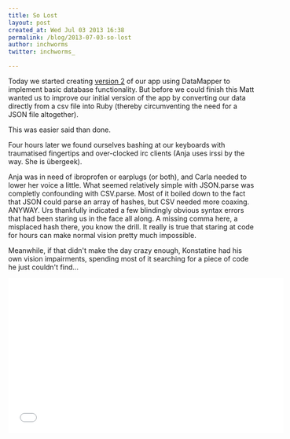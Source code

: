 ```yaml
---
title: So Lost
layout: post
created_at: Wed Jul 03 2013 16:38
permalink: /blog/2013-07-03-so-lost
author: inchworms
twitter: inchworms_

---
```


Today we started creating [version 2](https://github.com/inchworms/songs_by_nancy_v2) of our app using DataMapper to implement basic database functionality. But before we could finish this Matt wanted us to improve our initial version of the app by converting our data directly from a csv file into Ruby (thereby circumventing the need for a JSON file altogether).

This was easier said than done.

Four hours later we found ourselves bashing at our keyboards with traumatised fingertips and over-clocked irc clients (Anja uses irssi by the way. She is übergeek).

Anja was in need of ibroprofen or earplugs (or both), and Carla needed to lower her voice a little. What seemed relatively simple with JSON.parse was completly confounding with CSV.parse. Most of it boiled down to the fact that JSON could parse an array of hashes, but CSV needed more coaxing. ANYWAY. Urs thankfully indicated a few blindingly obvious syntax errors that had been staring us in the face all along. A missing comma here, a misplaced hash there, you know the drill. It really is true that staring at code for hours can make normal vision pretty much impossible.

Meanwhile, if that didn't make the day crazy enough, Konstatine had his own vision impairments, spending most of it searching for a piece of code he just couldn't find...

<iframe width="560" height="315" src="//www.youtube.com/embed/xDklw2MfFhQ?rel=0" frameborder="0" allowfullscreen></iframe>



